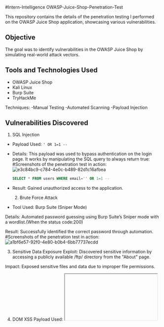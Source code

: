 #Intern-Intelligence OWASP-Juice-Shop-Penetration-Test

This repository contains the details of the penetration testing I performed on the OWASP Juice Shop application, showcasing various vulnerabilities.

## Objective
The goal was to identify vulnerabilities in the OWASP Juice Shop by simulating real-world attack vectors.

## Tools and Technologies Used
- OWASP Juice Shop
- Kali Linux
- Burp Suite
- TryHackMe
  
Techniques:
-Manual Testing
-Automated Scanning
-Payload Injection

## Vulnerabilities Discovered

 1. SQL Injection
- Payload Used: `' OR 1=1 --`
- Details: This payload was used to bypass authentication on the login page. It works by manipulating the SQL query to always return true:
  #Screenshots of the penetration test in action:
![e3c84bc9-c784-4e0c-b489-82d1c16afbea](https://github.com/user-attachments/assets/c6ef79a8-a03a-40bb-9849-9cd3ec15dfbf)

  ```sql
  SELECT * FROM users WHERE email='' OR 1=1 --

- Result: Gained unauthorized access to the application.

  2. Brute Force Attack
- Tool Used: Burp Suite (Sniper Mode)

Details: Automated password guessing using Burp Suite’s Sniper mode with a wordlist.(When the status code:200)

Result: Successfully identified the correct password through automation.
  #Screenshots of the penetration test in action:
![a1bf6e57-92f0-4e80-b0b4-6bb77737ecdd](https://github.com/user-attachments/assets/e7df918e-b53c-4a41-8e72-8dacacb5bcb3)


3. Sensitive Data Exposure
Exploit: Discovered sensitive information by accessing a publicly available /ftp/ directory from the "About" page.

Impact: Exposed sensitive files and data due to improper file permissions.

4. DOM XSS
Payload Used: <iframe src="javascript:alert('xss')">

Details: Injected this payload into the search bar, triggering a JavaScript alert.

Impact: Demonstrated a vulnerability in how user input is handled on the client-side.
   #Screenshots of the penetration test in action:
![e1185c5d-8e19-4c13-b53a-02f807ca0d84](https://github.com/user-attachments/assets/897d770c-1568-45c0-947c-d4e5afe986db)

5. Reflected XSS
Payload Used: <iframe src="javascript:alert('xss')">

Details: Injected this payload into the URL parameters (id=), triggering JavaScript execution.

Impact: Highlighted the lack of input sanitization in URL parameters.

6. Broken Access Control
Exploit: Inspected the main-es2015.js file and discovered the path /administration. This allowed me to navigate to restricted pages without proper authorization.

Impact: Gained access to admin-only sections.

7. Poison Null Byte Exploit
Payload Used: %2500

Details: Appended %2500 (null byte) to the filename package.json.bak to bypass file upload restrictions.

Impact: Bypassed the file extension checks to upload potentially harmful files.


**Here is the link to the entire penetration testing video** https://drive.google.com/file/d/1EQi780zgE7Kqi85KK_oE6oFWeJs3Kqlj/view?usp=sharing
